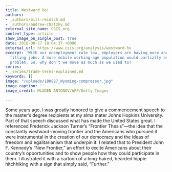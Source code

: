 ```yaml
---
title: Westward Ho!
authors:
- _authors/bill-reinsch.md
- _authors/andrew-chatzky.md
external_site_name: CSIS.org
content_type: article
show_image_on_single_post: true
date: 2018-08-27 18:04:37 +0000
external_url: https://www.csis.org/analysis/westward-ho
excerpt: 'With our unemployment rate low, employers are having more and more difficulty
  filling jobs. A more mobile working-age population would partially address that
  problem. So, why don’t we move as much as we used to?  '
series:
- _series/trade-terms-explained.md
keywords: []
image: "/uploads/180827_Wyoming-compressor.jpg"
image_caption: ''
image_credit: MLADEN ANTONOV/AFP/Getty Images

---
```

Some years ago, I was greatly honored to give a commencement speech to the master’s degree recipients at my alma mater Johns Hopkins University. Part of that speech discussed what has made the United States great. I referenced Frederick Jackson Turner’s “Frontier Thesis”—the idea that the constantly westward-moving frontier and the Americans who pursued it were instrumental in the creation of our democracy and the ideas of freedom and egalitarianism that underpin it. I related that to President John F. Kennedy’s “New Frontier,” an effort to excite Americans about their country’s opportunities and to show people how they could participate in them. I illustrated it with a cartoon of a long-haired, bearded hippie hitchhiking with a sign that simply said, “Further.”  